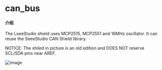 # can_bus

#### 介绍

The LseeStudio shield uses MCP2515, MCP2551 and 16MHz oscillator.
It can reuse the SeeeStudio CAN Shield library.

NOTICE: The shiled in picture is an old edition and DOES NOT reserve SCL/SDA pins near AREF.

![image](https://gitee.com/sunarvin/can_bus/raw/master/images/CAN-BUS_Shield.jpg)

